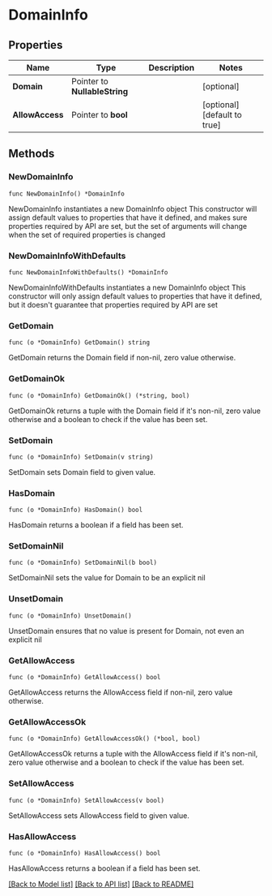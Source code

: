 # DomainInfo

## Properties

Name | Type | Description | Notes
------------ | ------------- | ------------- | -------------
**Domain** | Pointer to **NullableString** |  | [optional] 
**AllowAccess** | Pointer to **bool** |  | [optional] [default to true]

## Methods

### NewDomainInfo

`func NewDomainInfo() *DomainInfo`

NewDomainInfo instantiates a new DomainInfo object
This constructor will assign default values to properties that have it defined,
and makes sure properties required by API are set, but the set of arguments
will change when the set of required properties is changed

### NewDomainInfoWithDefaults

`func NewDomainInfoWithDefaults() *DomainInfo`

NewDomainInfoWithDefaults instantiates a new DomainInfo object
This constructor will only assign default values to properties that have it defined,
but it doesn't guarantee that properties required by API are set

### GetDomain

`func (o *DomainInfo) GetDomain() string`

GetDomain returns the Domain field if non-nil, zero value otherwise.

### GetDomainOk

`func (o *DomainInfo) GetDomainOk() (*string, bool)`

GetDomainOk returns a tuple with the Domain field if it's non-nil, zero value otherwise
and a boolean to check if the value has been set.

### SetDomain

`func (o *DomainInfo) SetDomain(v string)`

SetDomain sets Domain field to given value.

### HasDomain

`func (o *DomainInfo) HasDomain() bool`

HasDomain returns a boolean if a field has been set.

### SetDomainNil

`func (o *DomainInfo) SetDomainNil(b bool)`

 SetDomainNil sets the value for Domain to be an explicit nil

### UnsetDomain
`func (o *DomainInfo) UnsetDomain()`

UnsetDomain ensures that no value is present for Domain, not even an explicit nil
### GetAllowAccess

`func (o *DomainInfo) GetAllowAccess() bool`

GetAllowAccess returns the AllowAccess field if non-nil, zero value otherwise.

### GetAllowAccessOk

`func (o *DomainInfo) GetAllowAccessOk() (*bool, bool)`

GetAllowAccessOk returns a tuple with the AllowAccess field if it's non-nil, zero value otherwise
and a boolean to check if the value has been set.

### SetAllowAccess

`func (o *DomainInfo) SetAllowAccess(v bool)`

SetAllowAccess sets AllowAccess field to given value.

### HasAllowAccess

`func (o *DomainInfo) HasAllowAccess() bool`

HasAllowAccess returns a boolean if a field has been set.


[[Back to Model list]](../README.md#documentation-for-models) [[Back to API list]](../README.md#documentation-for-api-endpoints) [[Back to README]](../README.md)


